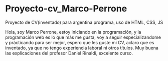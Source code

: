 # Proyecto-cv_Marco-Perrone
Proyecto de CV(inventado) para argentina programa, uso de HTML, CSS, JS

Hola, soy Marco Perrone, estoy iniciando en la programación, y la programación web es lo que más me gusta, voy a seguir especializandome y prácticando para ser mejor,
espero que les guste mi CV, aclaro que es inventado, ya que no tengo experiencia laboral ni otros títulos.
Muy buena las explicaciones del profesor Daniel Rinaldi, excelente curso.

